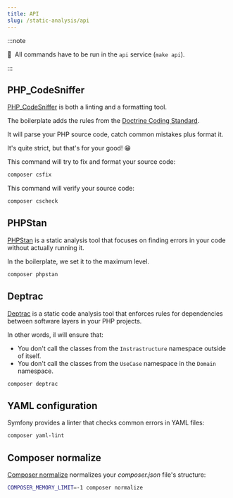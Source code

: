 ```yaml
---
title: API
slug: /static-analysis/api
---
```


:::note

📣&nbsp;&nbsp;All commands have to be run in the `api` service (`make api`).

:::

## PHP_CodeSniffer

[PHP_CodeSniffer](https://github.com/squizlabs/PHP_CodeSniffer) is both a linting and a formatting tool.

The boilerplate adds the rules from the [Doctrine Coding Standard](https://github.com/doctrine/coding-standard).

It will parse your PHP source code, catch common mistakes plus format it.

It's quite strict, but that's for your good! 😁

This command will try to fix and format your source code:

```bash title="console"
composer csfix
```

This command will verify your source code:

```bash title="console"
composer cscheck
```

## PHPStan

[PHPStan](https://github.com/phpstan/phpstan) is a static analysis tool that focuses on finding errors in your 
code without actually running it.

In the boilerplate, we set it to the maximum level.

```bash title="console"
composer phpstan
```

## Deptrac

[Deptrac](https://github.com/sensiolabs-de/deptrac) is a static code analysis tool that enforces rules for 
dependencies between software layers in your PHP projects.

In other words, il will ensure that:
 
* You don't call the classes from the `Instrastructure` namespace outside of itself.
* You don't call the classes from the `UseCase` namespace in the `Domain` namespace.

```bash title="console"
composer deptrac
```

## YAML configuration

Symfony provides a linter that checks common errors in YAML files:

```bash title="console"
composer yaml-lint
```

## Composer normalize

[Composer normalize](https://github.com/ergebnis/composer-normalize) normalizes your *composer.json* file's structure:

```bash title="console"
COMPOSER_MEMORY_LIMIT=-1 composer normalize
```